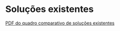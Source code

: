 # Soluções existentes 

[PDF do quadro comparativo de soluções existentes](Soluções-existentes.pdf-2.pdf)
